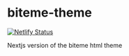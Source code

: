 # biteme-theme
[![Netlify Status](https://api.netlify.com/api/v1/badges/912abcbe-38c8-4328-a91a-315383541876/deploy-status)](https://app.netlify.com/sites/biteme-theme/deploys)

Nextjs version of the biteme html theme
